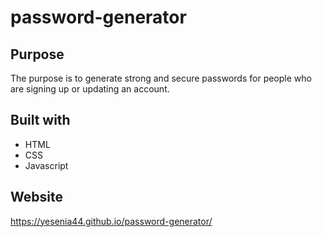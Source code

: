 # password-generator
## Purpose
The purpose is to generate strong and secure passwords for people who are signing up or updating an account.
## Built with
* HTML
* CSS
* Javascript
## Website
https://yesenia44.github.io/password-generator/
## 

